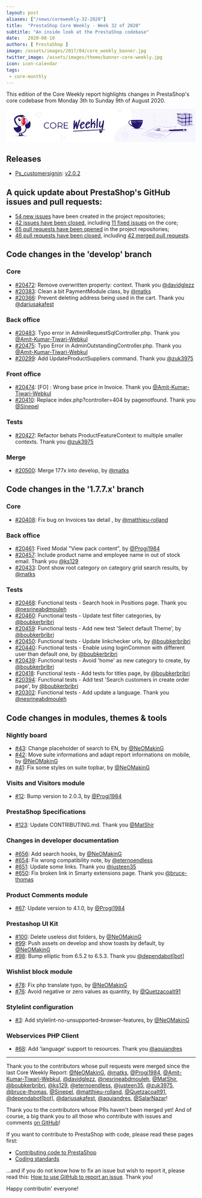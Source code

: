 ```yaml
---
layout: post
aliases: ["/news/coreweekly-32-2020"]
title:  "PrestaShop Core Weekly - Week 32 of 2020"
subtitle: "An inside look at the PrestaShop codebase"
date:   2020-08-10
authors: [ PrestaShop ]
image: /assets/images/2017/04/core_weekly_banner.jpg
twitter_image: /assets/images/theme/banner-core-weekly.jpg
icon: icon-calendar
tags:
 - core-monthly
---
```


This edition of the Core Weekly report highlights changes in PrestaShop's core codebase from Monday 3th to Sunday 9th of August 2020.

![Core Weekly banner](/assets/images/2018/12/banner-core-weekly.jpg)


## Releases

* [Ps_customersignin](https://github.com/PrestaShop/ps_customersignin): [v2.0.2](https://github.com/PrestaShop/ps_customersignin/releases/tag/v2.0.2)

## A quick update about PrestaShop's GitHub issues and pull requests:

- [54 new issues](https://github.com/search?q=org%3APrestaShop+is%3Apublic++-repo%3Aprestashop%2Fprestashop.github.io++is%3Aissue+created%3A2020-08-03..2020-08-09) have been created in the project repositories;
- [42 issues have been closed](https://github.com/search?q=org%3APrestaShop+is%3Apublic++-repo%3Aprestashop%2Fprestashop.github.io++is%3Aissue+closed%3A2020-08-03..2020-08-09), including [11 fixed issues](https://github.com/search?q=org%3APrestaShop+is%3Apublic++-repo%3Aprestashop%2Fprestashop.github.io++is%3Aissue+label%3Afixed+closed%3A2020-08-03..2020-08-09) on the core;
- [65 pull requests have been opened](https://github.com/search?q=org%3APrestaShop+is%3Apublic++-repo%3Aprestashop%2Fprestashop.github.io++is%3Apr+created%3A2020-08-03..2020-08-09) in the project repositories;
- [46 pull requests have been closed](https://github.com/search?q=org%3APrestaShop+is%3Apublic++-repo%3Aprestashop%2Fprestashop.github.io++is%3Apr+closed%3A2020-08-03..2020-08-09), including [42 merged pull requests](https://github.com/search?q=org%3APrestaShop+is%3Apublic++-repo%3Aprestashop%2Fprestashop.github.io++is%3Apr+merged%3A2020-08-03..2020-08-09).



## Code changes in the 'develop' branch


### Core
* [#20472](https://github.com/PrestaShop/PrestaShop/pull/20472): Remove overwritten property: context. Thank you [@davidglezz](https://github.com/davidglezz)
* [#20383](https://github.com/PrestaShop/PrestaShop/pull/20383): Clean a bit PaymentModule class, by [@matks](https://github.com/matks)
* [#20366](https://github.com/PrestaShop/PrestaShop/pull/20366): Prevent deleting address being used in the cart. Thank you [@dariusakafest](https://github.com/dariusakafest)


### Back office
* [#20483](https://github.com/PrestaShop/PrestaShop/pull/20483): Typo error in AdminRequestSqlController.php. Thank you [@Amit-Kumar-Tiwari-Webkul](https://github.com/Amit-Kumar-Tiwari-Webkul)
* [#20475](https://github.com/PrestaShop/PrestaShop/pull/20475): Typo Error in AdminOutstandingController.php. Thank you [@Amit-Kumar-Tiwari-Webkul](https://github.com/Amit-Kumar-Tiwari-Webkul)
* [#20299](https://github.com/PrestaShop/PrestaShop/pull/20299): Add UpdateProductSuppliers command. Thank you [@zuk3975](https://github.com/zuk3975)


### Front office
* [#20474](https://github.com/PrestaShop/PrestaShop/pull/20474): [FO] : Wrong base price in Invoice. Thank you [@Amit-Kumar-Tiwari-Webkul](https://github.com/Amit-Kumar-Tiwari-Webkul)
* [#20410](https://github.com/PrestaShop/PrestaShop/pull/20410): Replace index.php?controller=404 by pagenotfound. Thank you [@Sinepel](https://github.com/Sinepel)


### Tests
* [#20427](https://github.com/PrestaShop/PrestaShop/pull/20427): Refactor behats ProductFeatureContext to multiple smaller contexts. Thank you [@zuk3975](https://github.com/zuk3975)


### Merge
* [#20500](https://github.com/PrestaShop/PrestaShop/pull/20500): Merge 177x into develop, by [@matks](https://github.com/matks)


## Code changes in the '1.7.7.x' branch


### Core
* [#20408](https://github.com/PrestaShop/PrestaShop/pull/20408): Fix bug on Invoices tax detail , by [@matthieu-rolland](https://github.com/matthieu-rolland)


### Back office
* [#20461](https://github.com/PrestaShop/PrestaShop/pull/20461): Fixed Modal "View pack content", by [@Progi1984](https://github.com/Progi1984)
* [#20457](https://github.com/PrestaShop/PrestaShop/pull/20457): Include product name and employee name in out of stock email. Thank you [@ks129](https://github.com/ks129)
* [#20433](https://github.com/PrestaShop/PrestaShop/pull/20433): Dont show root category on category grid search results, by [@matks](https://github.com/matks)


### Tests
* [#20468](https://github.com/PrestaShop/PrestaShop/pull/20468): Functional tests - Search hook in Positions page. Thank you [@nesrineabdmouleh](https://github.com/nesrineabdmouleh)
* [#20460](https://github.com/PrestaShop/PrestaShop/pull/20460): Functional tests - Update test filter categories, by [@boubkerbribri](https://github.com/boubkerbribri)
* [#20459](https://github.com/PrestaShop/PrestaShop/pull/20459): Functional tests - Add new test 'Select default Theme', by [@boubkerbribri](https://github.com/boubkerbribri)
* [#20450](https://github.com/PrestaShop/PrestaShop/pull/20450): Functional tests - Update linkchecker urls, by [@boubkerbribri](https://github.com/boubkerbribri)
* [#20440](https://github.com/PrestaShop/PrestaShop/pull/20440): Functional tests - Enable using loginCommon with different user than default one, by [@boubkerbribri](https://github.com/boubkerbribri)
* [#20439](https://github.com/PrestaShop/PrestaShop/pull/20439): Functional tests - Avoid 'home' as new category to create, by [@boubkerbribri](https://github.com/boubkerbribri)
* [#20418](https://github.com/PrestaShop/PrestaShop/pull/20418): Functional tests - Add tests for titles page, by [@boubkerbribri](https://github.com/boubkerbribri)
* [#20394](https://github.com/PrestaShop/PrestaShop/pull/20394): Functional tests - Add test 'Search customers in create order page', by [@boubkerbribri](https://github.com/boubkerbribri)
* [#20302](https://github.com/PrestaShop/PrestaShop/pull/20302): Functional tests - Add update a language. Thank you [@nesrineabdmouleh](https://github.com/nesrineabdmouleh)


## Code changes in modules, themes & tools


### Nightly board
* [#43](https://github.com/PrestaShop/nightly-board/pull/43): Change placeholder of search to EN, by [@NeOMakinG](https://github.com/NeOMakinG)
* [#42](https://github.com/PrestaShop/nightly-board/pull/42): Move suite informations and adapt report informations on mobile, by [@NeOMakinG](https://github.com/NeOMakinG)
* [#41](https://github.com/PrestaShop/nightly-board/pull/41): Fix some styles on suite topbar, by [@NeOMakinG](https://github.com/NeOMakinG)


### Visits and Visitors module
* [#12](https://github.com/PrestaShop/statsvisits/pull/12): Bump version to 2.0.3, by [@Progi1984](https://github.com/Progi1984)


### PrestaShop Specifications
* [#123](https://github.com/PrestaShop/prestashop-specs/pull/123): Update CONTRIBUTING.md. Thank you [@MatShir](https://github.com/MatShir)


### Changes in developer documentation
* [#656](https://github.com/PrestaShop/docs/pull/656): Add search hooks, by [@NeOMakinG](https://github.com/NeOMakinG)
* [#654](https://github.com/PrestaShop/docs/pull/654): Fix wrong compatibility note, by [@eternoendless](https://github.com/eternoendless)
* [#651](https://github.com/PrestaShop/docs/pull/651): Update some links. Thank you [@justeen35](https://github.com/justeen35)
* [#650](https://github.com/PrestaShop/docs/pull/650): Fix broken link in Smarty extensions page. Thank you [@bruce-thomas](https://github.com/bruce-thomas)


### Product Comments module
* [#67](https://github.com/PrestaShop/productcomments/pull/67): Update version to 4.1.0, by [@Progi1984](https://github.com/Progi1984)


### Prestashop UI Kit
* [#100](https://github.com/PrestaShop/prestashop-ui-kit/pull/100): Delete useless dist folders, by [@NeOMakinG](https://github.com/NeOMakinG)
* [#99](https://github.com/PrestaShop/prestashop-ui-kit/pull/99): Push assets on develop and show toasts by default, by [@NeOMakinG](https://github.com/NeOMakinG)
* [#98](https://github.com/PrestaShop/prestashop-ui-kit/pull/98): Bump elliptic from 6.5.2 to 6.5.3. Thank you [@dependabot[bot]](https://github.com/apps/dependabot)


### Wishlist block module
* [#78](https://github.com/PrestaShop/blockwishlist/pull/78): Fix php translate typo, by [@NeOMakinG](https://github.com/NeOMakinG)
* [#76](https://github.com/PrestaShop/blockwishlist/pull/76): Avoid negative or zero values as quantity, by [@Quetzacoalt91](https://github.com/Quetzacoalt91)


### Stylelint configuration
* [#3](https://github.com/PrestaShop/stylelint-config/pull/3): Add stylelint-no-unsupported-browser-features, by [@NeOMakinG](https://github.com/NeOMakinG)


### Webservices PHP Client
* [#68](https://github.com/PrestaShop/PrestaShop-webservice-lib/pull/68): Add 'language' support to resources. Thank you [@aquiandres](https://github.com/aquiandres)


<hr />

Thank you to the contributors whose pull requests were merged since the last Core Weekly Report: [@NeOMakinG](https://github.com/NeOMakinG), [@matks](https://github.com/matks), [@Progi1984](https://github.com/Progi1984), [@Amit-Kumar-Tiwari-Webkul](https://github.com/Amit-Kumar-Tiwari-Webkul), [@davidglezz](https://github.com/davidglezz), [@nesrineabdmouleh](https://github.com/nesrineabdmouleh), [@MatShir](https://github.com/MatShir), [@boubkerbribri](https://github.com/boubkerbribri), [@ks129](https://github.com/ks129), [@eternoendless](https://github.com/eternoendless), [@justeen35](https://github.com/justeen35), [@zuk3975](https://github.com/zuk3975), [@bruce-thomas](https://github.com/bruce-thomas), [@Sinepel](https://github.com/Sinepel), [@matthieu-rolland](https://github.com/matthieu-rolland), [@Quetzacoalt91](https://github.com/Quetzacoalt91), [@dependabot[bot]](https://github.com/apps/dependabot), [@dariusakafest](https://github.com/dariusakafest), [@aquiandres](https://github.com/aquiandres), [@SalarNazar](https://github.com/SalarNazar)!

Thank you to the contributors whose PRs haven't been merged yet! And of course, a big thank you to all those who contribute with issues and comments [on GitHub](https://github.com/PrestaShop/PrestaShop)!

If you want to contribute to PrestaShop with code, please read these pages first:

 * [Contributing code to PrestaShop](https://devdocs.prestashop.com/1.7/contribute/contribution-guidelines/)
 * [Coding standards](https://devdocs.prestashop.com/1.7/development/coding-standards/)

...and if you do not know how to fix an issue but wish to report it, please read this: [How to use GitHub to report an issue](https://devdocs.prestashop.com/1.7/contribute/contribute-reporting-issues/). Thank you!

Happy contributin' everyone!
